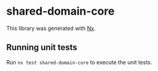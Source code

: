 # shared-domain-core

This library was generated with [Nx](https://nx.dev).

## Running unit tests

Run `nx test shared-domain-core` to execute the unit tests.
